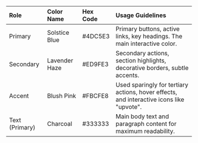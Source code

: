 | Role | Color Name | Hex Code | Usage Guidelines |
| :--- | :--- | :--- | :--- |
| Primary | Solstice Blue | #4DC5E3 | Primary buttons, active links, key headings. The main interactive color. |
| Secondary | Lavender Haze | #ED9FE3 | Secondary actions, section highlights, decorative borders, subtle accents. |
| Accent | Blush Pink | #FBCFE8 | Used sparingly for tertiary actions, hover effects, and interactive icons like "upvote". |
| Text (Primary) | Charcoal | #333333 | Main body text and paragraph content for maximum readability. |